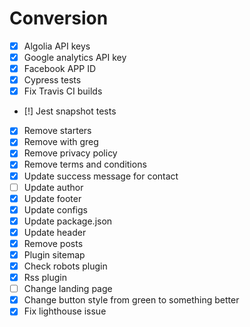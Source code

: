 # Conversion

- [x] Algolia API keys
- [x] Google analytics API key
- [x] Facebook APP ID
- [x] Cypress tests
- [x] Fix Travis CI builds
- [!] Jest snapshot tests
- [x] Remove starters
- [x] Remove with greg
- [x] Remove privacy policy
- [x] Remove terms and conditions
- [x] Update success message for contact
- [ ] Update author
- [x] Update footer
- [x] Update configs
- [x] Update package.json
- [x] Update header
- [x] Remove posts
- [x] Plugin sitemap
- [x] Check robots plugin
- [x] Rss plugin
- [ ] Change landing page
- [x] Change button style from green to something better
- [x] Fix lighthouse issue
